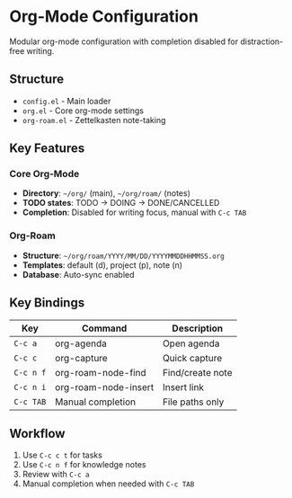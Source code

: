# Org-Mode Configuration

Modular org-mode configuration with completion disabled for distraction-free writing.

## Structure

- `config.el` - Main loader
- `org.el` - Core org-mode settings
- `org-roam.el` - Zettelkasten note-taking

## Key Features

### Core Org-Mode
- **Directory**: `~/org/` (main), `~/org/roam/` (notes)
- **TODO states**: TODO → DOING → DONE/CANCELLED
- **Completion**: Disabled for writing focus, manual with `C-c TAB`

### Org-Roam
- **Structure**: `~/org/roam/YYYY/MM/DD/YYYYMMDDHHMMSS.org`
- **Templates**: default (d), project (p), note (n)
- **Database**: Auto-sync enabled

## Key Bindings

| Key | Command | Description |
|-----|---------|-------------|
| `C-c a` | org-agenda | Open agenda |
| `C-c c` | org-capture | Quick capture |
| `C-c n f` | org-roam-node-find | Find/create note |
| `C-c n i` | org-roam-node-insert | Insert link |
| `C-c TAB` | Manual completion | File paths only |

## Workflow

1. Use `C-c c t` for tasks
2. Use `C-c n f` for knowledge notes  
3. Review with `C-c a`
4. Manual completion when needed with `C-c TAB`